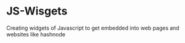 # JS-Wisgets
Creating widgets of Javascript to get embedded into web pages and websites like hashnode
